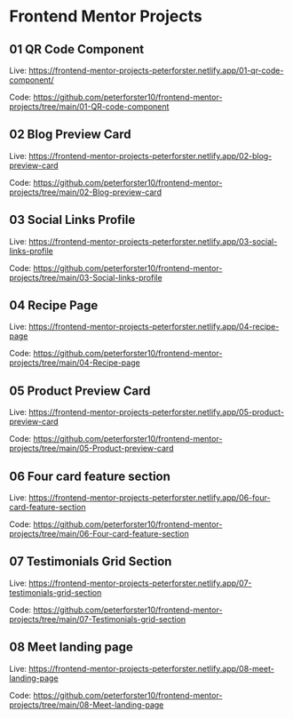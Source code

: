 # Frontend Mentor Projects

## 01 QR Code Component

Live:
https://frontend-mentor-projects-peterforster.netlify.app/01-qr-code-component/

Code:
https://github.com/peterforster10/frontend-mentor-projects/tree/main/01-QR-code-component


## 02 Blog Preview Card

Live:
https://frontend-mentor-projects-peterforster.netlify.app/02-blog-preview-card

Code:
https://github.com/peterforster10/frontend-mentor-projects/tree/main/02-Blog-preview-card


## 03 Social Links Profile

Live:
https://frontend-mentor-projects-peterforster.netlify.app/03-social-links-profile

Code:
https://github.com/peterforster10/frontend-mentor-projects/tree/main/03-Social-links-profile


## 04 Recipe Page

Live:
https://frontend-mentor-projects-peterforster.netlify.app/04-recipe-page

Code:
https://github.com/peterforster10/frontend-mentor-projects/tree/main/04-Recipe-page


## 05 Product Preview Card

Live:
https://frontend-mentor-projects-peterforster.netlify.app/05-product-preview-card

Code:
https://github.com/peterforster10/frontend-mentor-projects/tree/main/05-Product-preview-card


## 06 Four card feature section

Live:
https://frontend-mentor-projects-peterforster.netlify.app/06-four-card-feature-section

Code:
https://github.com/peterforster10/frontend-mentor-projects/tree/main/06-Four-card-feature-section


## 07 Testimonials Grid Section

Live:
https://frontend-mentor-projects-peterforster.netlify.app/07-testimonials-grid-section

Code:
https://github.com/peterforster10/frontend-mentor-projects/tree/main/07-Testimonials-grid-section


## 08 Meet landing page

Live:
https://frontend-mentor-projects-peterforster.netlify.app/08-meet-landing-page

Code:
https://github.com/peterforster10/frontend-mentor-projects/tree/main/08-Meet-landing-page
